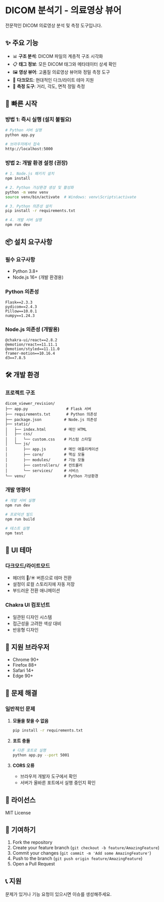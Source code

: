 # DICOM 분석기 - 의료영상 뷰어

전문적인 DICOM 의료영상 분석 및 측정 도구입니다.

## ✨ 주요 기능

- 📊 **구조 분석**: DICOM 파일의 계층적 구조 시각화
- 📋 **태그 정보**: 모든 DICOM 태그와 메타데이터 상세 확인
- 🖼️ **영상 뷰어**: 고품질 의료영상 뷰어와 정밀 측정 도구
- 🌙 **다크모드**: 현대적인 다크/라이트 테마 지원
- 📏 **측정 도구**: 거리, 각도, 면적 정밀 측정

## 🚀 빠른 시작

### 방법 1: 즉시 실행 (설치 불필요)

```bash
# Python 서버 실행
python app.py

# 브라우저에서 접속
http://localhost:5000
```

### 방법 2: 개발 환경 설정 (권장)

```bash
# 1. Node.js 패키지 설치
npm install

# 2. Python 가상환경 생성 및 활성화
python -m venv venv
source venv/bin/activate  # Windows: venv\Scripts\activate

# 3. Python 의존성 설치
pip install -r requirements.txt

# 4. 개발 서버 실행
npm run dev
```

## 📦 설치 요구사항

### 필수 요구사항
- Python 3.8+
- Node.js 16+ (개발 환경용)

### Python 의존성
```
Flask==2.3.3
pydicom==2.4.3
Pillow==10.0.1
numpy==1.24.3
```

### Node.js 의존성 (개발용)
```
@chakra-ui/react==2.8.2
@emotion/react==11.11.1
@emotion/styled==11.11.0
framer-motion==10.16.4
d3==7.8.5
```

## 🛠️ 개발 환경

### 프로젝트 구조
```
dicom_viewer_revision/
├── app.py                 # Flask 서버
├── requirements.txt       # Python 의존성
├── package.json          # Node.js 의존성
├── static/
│   ├── index.html        # 메인 HTML
│   ├── css/
│   │   └── custom.css    # 커스텀 스타일
│   └── js/
│       ├── app.js        # 메인 애플리케이션
│       ├── core/         # 핵심 모듈
│       ├── modules/      # 기능 모듈
│       ├── controllers/  # 컨트롤러
│       └── services/     # 서비스
└── venv/                 # Python 가상환경
```

### 개발 명령어
```bash
# 개발 서버 실행
npm run dev

# 프로덕션 빌드
npm run build

# 테스트 실행
npm test
```

## 🎨 UI 테마

### 다크모드/라이트모드
- 헤더의 🌙/☀️ 버튼으로 테마 전환
- 설정이 로컬 스토리지에 자동 저장
- 부드러운 전환 애니메이션

### Chakra UI 컴포넌트
- 일관된 디자인 시스템
- 접근성을 고려한 색상 대비
- 반응형 디자인

## 📱 지원 브라우저

- Chrome 90+
- Firefox 88+
- Safari 14+
- Edge 90+

## 🔧 문제 해결

### 일반적인 문제

1. **모듈을 찾을 수 없음**
   ```bash
   pip install -r requirements.txt
   ```

2. **포트 충돌**
   ```bash
   # 다른 포트로 실행
   python app.py --port 5001
   ```

3. **CORS 오류**
   - 브라우저 개발자 도구에서 확인
   - 서버가 올바른 포트에서 실행 중인지 확인

## 📄 라이선스

MIT License

## 🤝 기여하기

1. Fork the repository
2. Create your feature branch (`git checkout -b feature/AmazingFeature`)
3. Commit your changes (`git commit -m 'Add some AmazingFeature'`)
4. Push to the branch (`git push origin feature/AmazingFeature`)
5. Open a Pull Request

## 📞 지원

문제가 있거나 기능 요청이 있으시면 이슈를 생성해주세요. 